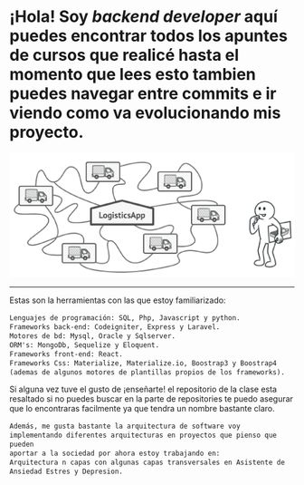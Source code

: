 
  # ¡Hola! Soy ***backend developer*** aquí puedes encontrar todos los apuntes de cursos que realicé hasta el momento que lees esto tambien puedes navegar entre commits e ir viendo como va evolucionando mis proyecto.
 
<!--
**alejandrozeb/alejandrozeb** is a ✨ _special_ ✨ repository because its `README.md` (this file) appears on your GitHub profile.

Here are some ideas to get you started:
-->

  ![alt text](./img/factory.png)
  
  
  ---
  <!-- skills -->
  Estas son la herramientas con las que estoy familiarizado:
    
    Lenguajes de programación: SQL, Php, Javascript y python.
    Frameworks back-end: Codeigniter, Express y Laravel.
    Motores de bd: Mysql, Oracle y Sqlserver.
    ORM's: MongoDb, Sequelize y Eloquent.
    Frameworks front-end: React.
    Frameworks Css: Materialize, Materialize.io, Boostrap3 y Boostrap4 
    (ademas de algunos motores de plantillas propios de los frameworks).


  Si alguna vez tuve el gusto de ¡enseñarte! el repositorio de la clase esta resaltado si no puedes buscar en la parte de repositories te puedo asegurar que lo encontraras facilmente ya que tendra un nombre bastante claro.

    Además, me gusta bastante la arquitectura de software voy implementando diferentes arquitecturas en proyectos que pienso que pueden 
    aportar a la sociedad por ahora estoy trabajando en:
    Arquitectura n capas con algunas capas transversales en Asistente de Ansiedad Estres y Depresion.
     

    